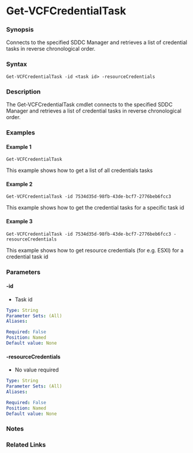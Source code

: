 # Get-VCFCredentialTask

### Synopsis
Connects to the specified SDDC Manager and retrieves a list of credential tasks in reverse chronological order.

### Syntax
```
Get-VCFCredentialTask -id <task id> -resourceCredentials
```

### Description
The Get-VCFCredentialTask cmdlet connects to the specified SDDC Manager and retrieves a list of credential tasks in reverse chronological order.

### Examples
#### Example 1
```
Get-VCFCredentialTask 
```
This example shows how to get a list of all credentials tasks

#### Example 2
```
Get-VCFCredentialTask -id 7534d35d-98fb-43de-bcf7-2776beb6fcc3
```
This example shows how to get the credential tasks for a specific task id

#### Example 3
```
Get-VCFCredentialTask -id 7534d35d-98fb-43de-bcf7-2776beb6fcc3 -resourceCredentials
```
This example shows how to get resource credentials (for e.g. ESXI) for a credential task id

### Parameters

#### -id
- Task id

```yaml
Type: String
Parameter Sets: (All)
Aliases:

Required: False
Position: Named
Default value: None
```

#### -resourceCredentials
- No value required

```yaml
Type: String
Parameter Sets: (All)
Aliases:

Required: False
Position: Named
Default value: None
```

### Notes

### Related Links

